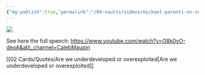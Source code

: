 ```yaml
---
{"dg-publish":true,"permalink":"/04-vaults/videos/michael-parenti-on-so-called-poor-countries/","title":"2 8 Michael Parenti on so called Poor Countries","tags":["clippings","Dekolonisatie"],"noteIcon":"","created":"2024-12-26T19:38:49.841+01:00","updated":"2024-12-29T13:58:44.808+01:00"}
---
```


![](https://www.youtube.com/watch?v=eoxT1UwTM3I)  

See here the full speech: https://www.youtube.com/watch?v=O8k0yO-deoA&ab\_channel=CalebMaupin

[[02 Cards/Quotes/Are we underdeveloped or overexploited\|Are we underdeveloped or overexploited]]